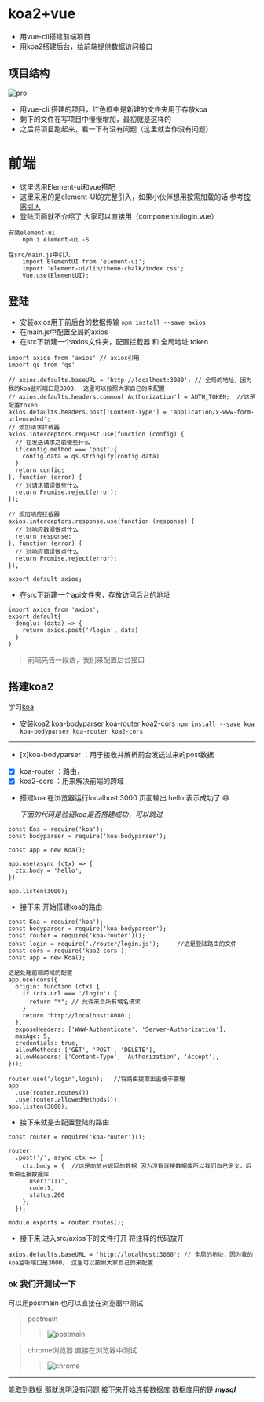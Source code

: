 # koa2+vue
* 用vue-cli搭建前端项目
* 用koa2搭建后台，给前端提供数据访问接口

## 项目结构
 ![pro](media/15441771842993/pro.png)

* 用vue-cli 搭建的项目，红色框中是新建的文件夹用于存放koa
* 剩下的文件在写项目中慢慢增加，最初就是这样的
* 之后将项目跑起来，看一下有没有问题（这里就当作没有问题）

# 前端
* 这里选用Element-ui和vue搭配
* 这里采用的是element-UI的完整引入，如果小伙伴想用按需加载的话 参考[按需引入](http://element-cn.eleme.io/#/zh-CN/component/quickstart)
* 登陆页面就不介绍了 大家可以直接用（components/login.vue）

```
安装element-ui
    npm i element-ui -S
    
在src/main.js中引入
    import ElementUI from 'element-ui';
    import 'element-ui/lib/theme-chalk/index.css';
    Vue.use(ElementUI);
```

## 登陆
* 安装axios用于前后台的数据传输 `npm install --save axios`
* 在main.js中配置全局的axios
* 在src下新建一个axios文件夹，配置拦截器 和 全局地址 token 

```
import axios from 'axios' // axios引用
import qs from 'qs'

// axios.defaults.baseURL = 'http://localhost:3000'; // 全局的地址，因为我的koa监听端口是3000， 这里可以按照大家自己的来配置
// axios.defaults.headers.common['Authorization'] = AUTH_TOKEN;  //这是配置token
axios.defaults.headers.post['Content-Type'] = 'application/x-www-form-urlencoded';
// 添加请求拦截器
axios.interceptors.request.use(function (config) {
  // 在发送请求之前做些什么
  if(config.method === 'post'){
    config.data = qs.stringify(config.data)
  }
  return config;
}, function (error) {
  // 对请求错误做些什么
  return Promise.reject(error);
});

// 添加响应拦截器
axios.interceptors.response.use(function (response) {
  // 对响应数据做点什么
  return response;
}, function (error) {
  // 对响应错误做点什么
  return Promise.reject(error);
});

export default axios;
```

* 在src下新建一个api文件夹，存放访问后台的地址 

```
import axios from 'axios';
export default{
  denglu: (data) => {
    return axios.post('/login', data)
  }
}
```
> 前端先告一段落，我们来配置后台接口

## 搭建koa2
学习[koa](https://koa.bootcss.com/)
* 安装koa2 koa-bodyparser koa-router koa2-cors  `npm install --save koa koa-bodyparser koa-router koa2-cors`

-------
* [x]koa-bodyparser  ：用于接收并解析前台发送过来的post数据
* [x] koa-router ：路由，
* [x] koa2-cors      ：用来解决前端的跨域

* 搭建koa 在浏览器运行localhost:3000 页面输出 hello 表示成功了 😄

    _下面的代码是验证koa是否搭建成功，可以跳过_

```
const Koa = require('koa');
const bodyparser = require('koa-bodyparser');
    
const app = new Koa();
    
app.use(async (ctx) => {
  ctx.body = 'hello';
})
    
app.listen(3000);
```

* 接下来 开始搭建koa的路由

```
const Koa = require('koa'); 
const bodyparser = require('koa-bodyparser');
const router = require('koa-router')();
const login = require('./router/login.js');     //这是登陆路由的文件
const cors = require('koa2-cors');
const app = new Koa();

这是处理前端跨域的配置
app.use(cors({
  origin: function (ctx) {
    if (ctx.url === '/login') {
      return "*"; // 允许来自所有域名请求
    }
    return 'http://localhost:8080';
  },
  exposeHeaders: ['WWW-Authenticate', 'Server-Authorization'],
  maxAge: 5,
  credentials: true,
  allowMethods: ['GET', 'POST', 'DELETE'],
  allowHeaders: ['Content-Type', 'Authorization', 'Accept'],
}));
    
router.use('/login',login);   //将路由提取出去便于管理
app
  .use(router.routes())
  .use(router.allowedMethods());
app.listen(3000);
```
* 接下来就是去配置登陆的路由

```
const router = require('koa-router')();

router
  .post('/', async ctx => {
    ctx.body = {  //这是向前台返回的数据 因为没有连接数据库所以我们自己定义，后面讲连接数据库
      user:'111',
      code:1,
      status:200
    };
  });

module.exports = router.routes();
```
* 接下来 进入src/axios下的文件打开 将注释的代码放开

``` 
axios.defaults.baseURL = 'http://localhost:3000'; // 全局的地址，因为我的koa监听端口是3000， 这里可以按照大家自己的来配置
```

### ok 我们开测试一下
可以用postmain 也可以直接在浏览器中测试
> postmain
>>![postmain](media/15441771842993/postmain.png)


> chrome浏览器 直接在浏览器中测试
>> ![chrome](media/15441771842993/chrome.png) 

-------
能取到数据 那就说明没有问题
接下来开始连接数据库 数据库用的是 ***mysql***
